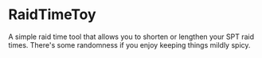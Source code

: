 # RaidTimeToy
A simple raid time tool that allows you to shorten or lengthen your SPT raid times. There's some randomness if you enjoy keeping things mildly spicy. 
